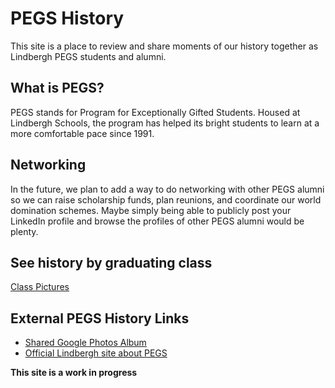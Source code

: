 # PEGS History
This site is a place to review and share moments of our history together as Lindbergh PEGS 
students and alumni.

## What is PEGS?
PEGS stands for Program for Exceptionally Gifted Students. Housed at Lindbergh Schools, 
the program has helped its bright students to learn at a more comfortable pace since 1991.

## Networking
In the future, we plan to add a way to do networking with other PEGS alumni so we can 
raise scholarship funds, plan reunions, and coordinate our world domination schemes.
Maybe simply being able to publicly post your LinkedIn profile and browse the profiles 
of other PEGS alumni would be plenty.

## See history by graduating class
[Class Pictures](./class_pics/)

## External PEGS History Links
* [Shared Google Photos Album](https://photos.google.com/share/AF1QipP3AVw6w-Ee8S4nkstATMq4AlQ6uB5JAQFLAI-ufwojwftqZPv52eHemkumOgt2sw?key=YUhFSHRIcVRSMDhHckZTajFXbThOTDdjR0NMMkNR)
* [Official Lindbergh site about PEGS](https://go.lindberghschools.ws/pegs)

**This site is a work in progress**
